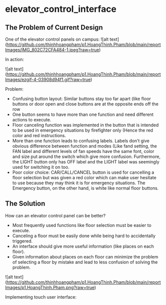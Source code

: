 # elevator_control_interface

## The Problem of Current Design

One of the elevator control panels on campus:
![alt text] (https://github.com/thinhhoangpham/p1.HoangThinh.Pham/blob/main/reportImages/IMG_802C72CFA484-1.jpeg?raw=true)

In action:

![alt text] (https://github.com/thinhhoangpham/p1.HoangThinh.Pham/blob/main/reportImages/ezgif-4-03908d94f1.gif?raw=true)

Problem:
-	Confusing button layout: Similar buttons stay too far apart (like floor buttons or door open and close buttons are at the opposite ends off the row
-	One button seems to have more than one function and need different actions to execute.
-	Floor canceling function was implemented in the button that is intended to be used in emergency situations by firefighter only (Hence the red color and red instructions.
-	More than one function leads to confusing labels. Labels don’t give obvious difference between function and modes (Like fand setting, the FAN label and different levels of fan speeds have the same font, color and size put around the switch which give more confusion. Furthermore, the LIGHT button only has OFF label and the LIGHT label was seemingly used for switching it on too.
-	Poor color choice: CAR/CALL/CANCEL button is used for cancelling a floor selection but was given a red color which can make user hesitate to use because they may think it is for emergency situations. The Emergency button, on the other hand, is white like normal floor buttons.


## The Solution
How can an elevator control panel can be better?
-	Most frequently used functions like floor selection must be easier to execute.
-	Canceling a floor must be easily done while being hard to accidentally triggered.
-	An interface should give more useful information (like places on each floor).
-	Given information about places on each floor can minimize the problem of selecting a floor by mistake and lead to less confusion of solving the problem.

![alt text] (https://github.com/thinhhoangpham/p1.HoangThinh.Pham/blob/main/reportImages/p1.HoangThinh.Pham.png?raw=true)


Implementing touch user interface:


